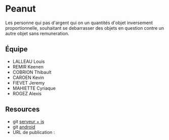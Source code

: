 # Peanut

Les personne qui pas d'argent qui on un quantités d'objet inversement proportionnelle, souhaitant se debarrasser des objets en question contre un autre objet sans remuneration.

## Équipe

* LALLEAU Louis
* REMIR Keenen
* COBRION Thibault
* CAROEN Kevin
* FIEVET Jeremy
* MAHIETTE Cyriaque
* ROGEZ Alexis

## Resources

* git [serveur + js](https://github.com/L0u15/agile2017)
* git [android](https://github.com/jeremy59710/appyTroc)
* URL de publication : 
